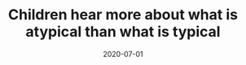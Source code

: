 ---
title: "Children hear more about what is atypical than what is typical"
date: 2020-07-01
authors: ["Claire Bergey", "Ben Morris", "Daniel Yurovsky"]
permalink: /files/purple-carrot-cogsci-2020.pdf
venue: "Proceedings of the 42nd Annual Conference of the Cognitive Science Society"
---